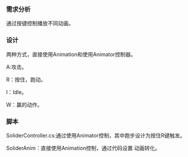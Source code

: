 ### 需求分析
通过按键控制播放不同动画。

### 设计
两种方式，直接使用Animation和使用Animator控制器。

A:攻击。

R：按住，跑动。

I：Idle。

W：赢的动作。

### 脚本
SoliderController.cs:通过使用Animator控制，其中跑步设计为按住R键触发。

SoliderAnim：直接使用Animation控制，通过代码设置 动画转化。
